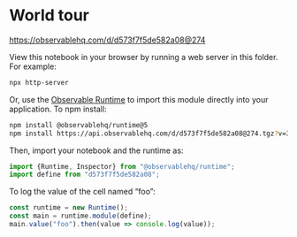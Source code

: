 # World tour

https://observablehq.com/d/d573f7f5de582a08@274

View this notebook in your browser by running a web server in this folder. For
example:

~~~sh
npx http-server
~~~

Or, use the [Observable Runtime](https://github.com/observablehq/runtime) to
import this module directly into your application. To npm install:

~~~sh
npm install @observablehq/runtime@5
npm install https://api.observablehq.com/d/d573f7f5de582a08@274.tgz?v=3
~~~

Then, import your notebook and the runtime as:

~~~js
import {Runtime, Inspector} from "@observablehq/runtime";
import define from "d573f7f5de582a08";
~~~

To log the value of the cell named “foo”:

~~~js
const runtime = new Runtime();
const main = runtime.module(define);
main.value("foo").then(value => console.log(value));
~~~
